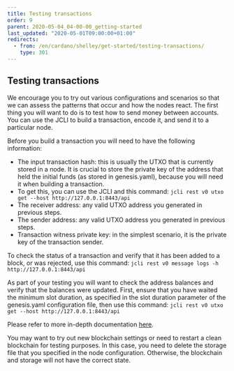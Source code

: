 ```yaml
---
title: Testing transactions
order: 9
parent: 2020-05-04_04-00-00_getting-started
last_updated: "2020-05-01T09:00:00+01:00"
redirects:
  - from: /en/cardano/shelley/get-started/testing-transactions/
    type: 301
---
```

## Testing transactions

We encourage you to try out various configurations and scenarios so 
that we can assess the patterns that occur and how the nodes react. 
The first thing you will want to do is to test how to send money between
accounts. You can use the JCLI to build a transaction, encode it, and 
send it to a particular node.

Before you build a transaction you will need to have the following information:

- The input transaction hash: this is usually the UTXO that is 
currently stored in a node. It is crucial to store the private key of 
the address that held the initial funds (as stored in genesis.yaml), 
because you will need it when building a transaction.
- To get this, you can use the JCLI and this command: 
  `jcli rest v0 utxo get --host http://127.0.0.1:8443/api`
- The receiver address: any valid UTXO address you generated in previous steps.
- The sender address: any valid UTXO address you generated in previous steps.
- Transaction witness private key: in the simplest scenario, it is the private key of the transaction sender.

To check the status of a transaction and verify that it has been added to a block, or was rejected, use this command: 
`jcli rest v0 message logs -h http://127.0.0.1:8443/api`

As part of your testing you will want to check the address balances and verify that the balances were updated. First, ensure that you have waited the minimum slot duration, as specified in the slot duration parameter of the genesis.yaml configuration file, then use this command: 
`jcli rest v0 utxo get --host http://127.0.0.1:8443/api`

Please refer to more in-depth documentation [here](https://input-output-hk.github.io/jormungandr/jcli/transaction.html).

You may want to try out new blockchain settings or need to restart a 
clean blockchain for testing purposes. In this case, you need to delete 
the storage file that you specified in the node configuration. 
Otherwise, the blockchain and storage will not have the correct state.
